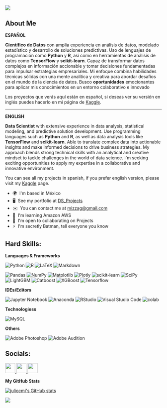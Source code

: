 ##
<!--
**juliocmi/juliocmi** is a ✨ _special_ ✨ repository because its `README.md` (this file) appears on your GitHub profile

Here are some ideas to get you started:!-->
<img src=https://github.com/juliocmi/juliocmi/assets/113372698/1e506cc5-a359-447f-a9b5-e71d58c87a35.jpg>

## About Me

**ESPAÑOL**

**Científico de Datos** con amplia experiencia en análisis de datos, modelado estadístico y desarrollo de soluciones predictivas. Uso de lenguajes de programación como **Python** y **R**, así como en herramientas de análisis de datos como **TensorFlow** y **scikit-learn**. Capaz de transformar datos complejos en información accionable y tomar decisiones fundamentadas para impulsar estrategias empresariales. Mi enfoque combina habilidades técnicas sólidas con una mente analítica y creativa para abordar desafíos en el mundo de la ciencia de datos. Busco **oportunidades** emocionantes para aplicar mis conocimientos en un entorno colaborativo e innovado

Los proyectos que verás aquí están en español, si deseas ver su versión en inglés puedes hacerlo en mi página de [Kaggle](https://www.kaggle.com/juliokorleone).

---

**ENGLISH**

**Data Scientist** with extensive experience in data analysis, statistical modeling, and predictive solution development. Use programming languages such as **Python** and **R**, as well as data analysis tools like **TensorFlow** and **scikit-learn**. Able to translate complex data into actionable insights and make informed decisions to drive business strategies. My approach blends strong technical skills with an analytical and creative mindset to tackle challenges in the world of data science. I'm seeking exciting opportunities to apply my expertise in a collaborative and innovative environment.

You can see all my projects in spanish, if you prefer english version, please visit my [Kaggle](https://www.kaggle.com/juliokorleone) page.


*   🌍  I'm based in México
*   🖥️  See my portfolio at [DS_Projects](https://github.com/juliocmi?tab=repositories)
*   ✉️  You can contact me at [mizzag@gmail.com](mailto:mizzag@gmail.com)
*   🧠  I'm learning Amazon AWS
*   🤝  I'm open to collaborating on Projects
*   ⚡  I'm secretly Batman, tell everyone you know

## Hard Skills:

**Languages & Frameworks**

![Python](https://img.shields.io/badge/python-3670A0?style=for-the-badge&logo=python&logoColor=ffdd54) ![R](https://img.shields.io/badge/r-%23276DC3.svg?style=for-the-badge&logo=r&logoColor=white) ![LaTeX](https://img.shields.io/badge/latex-%23008080.svg?style=for-the-badge&logo=latex&logoColor=white) ![Markdown](https://img.shields.io/badge/markdown-%23000000.svg?style=for-the-badge&logo=markdown&logoColor=white) 

![Pandas](https://img.shields.io/badge/pandas-%23150458.svg?style=for-the-badge&logo=pandas&logoColor=white) ![NumPy](https://img.shields.io/badge/numpy-%23013243.svg?style=for-the-badge&logo=numpy&logoColor=white) ![Matplotlib](https://img.shields.io/badge/Matplotlib-%23ffffff.svg?style=for-the-badge&logo=Matplotlib&logoColor=black) ![Plotly](https://img.shields.io/badge/Plotly-%233F4F75.svg?style=for-the-badge&logo=plotly&logoColor=white) ![scikit-learn](https://img.shields.io/badge/scikit--learn-%23F7931E.svg?style=for-the-badge&logo=scikit-learn&logoColor=white) ![SciPy](https://img.shields.io/badge/SciPy-%230C55A5.svg?style=for-the-badge&logo=scipy&logoColor=%white) ![LightGBM](https://img.shields.io/badge/LightGBM-black?style=for-the-badge&logo=lightgbm&logoColor=4E9BCD) ![Catboost](https://img.shields.io/badge/Catboost-%23E7EEF0.svg?style=for-the-badge&logo=catboost&logoColor=%2302A8EF) ![XGBoost](https://img.shields.io/badge/XGBoost-%23F46800.svg?style=for-the-badge&logo=xgboost&logoColor=white) ![Tensorflow](https://img.shields.io/badge/TensorFlow-FF6F00.svg?style=for-the-badge&logo=TensorFlow&logoColor=white)

**IDEs/Editors**

![Jupyter Notebook](https://img.shields.io/badge/jupyter-%23FA0F00.svg?style=for-the-badge&logo=jupyter&logoColor=white) ![Anaconda](https://img.shields.io/badge/Anaconda-%2344A833.svg?style=for-the-badge&logo=anaconda&logoColor=white) ![RStudio](https://img.shields.io/badge/RStudio-4285F4?style=for-the-badge&logo=rstudio&logoColor=white) ![Visual Studio Code](https://img.shields.io/badge/Visual%20Studio%20Code-0078d7.svg?style=for-the-badge&logo=visual-studio-code&logoColor=white) ![colab](https://img.shields.io/badge/Google%20Colab-F9AB00.svg?style=for-the-badge&logo=Google-Colab&logoColor=white) 

**Technologiess**

![MySQL](https://img.shields.io/badge/mysql-%2300f.svg?style=for-the-badge&logo=mysql&logoColor=white)

**Others**

![Adobe Photoshop](https://img.shields.io/badge/adobe%20photoshop-%2331A8FF.svg?style=for-the-badge&logo=adobe%20photoshop&logoColor=white)
![Adobe Audition](https://img.shields.io/badge/Adobe%20Audition-9999FF.svg?style=for-the-badge&logo=Adobe%20Audition&logoColor=white)

## Socials:

<p align="left"> <a href="https://www.github.com/juliocmi" target="_blank" rel="noreferrer"> <picture> <source media="(prefers-color-scheme: dark)" srcset="https://raw.githubusercontent.com/danielcranney/readme-generator/main/public/icons/socials/github-dark.svg" /> <source media="(prefers-color-scheme: light)" srcset="https://raw.githubusercontent.com/danielcranney/readme-generator/main/public/icons/socials/github.svg" /> <img src="https://raw.githubusercontent.com/danielcranney/readme-generator/main/public/icons/socials/github.svg" width="32" height="32" /> </picture> </a> <a href="https://www.linkedin.com/in/https/juliocmi/" target="_blank" rel="noreferrer"> <picture> <source media="(prefers-color-scheme: dark)" srcset="undefined" /> <source media="(prefers-color-scheme: light)" srcset="https://raw.githubusercontent.com/danielcranney/readme-generator/main/public/icons/socials/linkedin.svg" /> <img src="https://raw.githubusercontent.com/danielcranney/readme-generator/main/public/icons/socials/linkedin.svg" width="32" height="32" /> </picture> </a> <a href="https://www.x.com/juliocmi" target="_blank" rel="noreferrer"> <picture> <source media="(prefers-color-scheme: dark)" srcset="https://raw.githubusercontent.com/danielcranney/readme-generator/main/public/icons/socials/twitter-dark.svg" /> <source media="(prefers-color-scheme: light)" srcset="https://raw.githubusercontent.com/danielcranney/readme-generator/main/public/icons/socials/twitter.svg" /> <img src="https://raw.githubusercontent.com/danielcranney/readme-generator/main/public/icons/socials/twitter.svg" width="32" height="32" /> </picture> </a></p>

<b>My GitHub Stats</b>

<a href="http://www.github.com/juliocmi"><img src="https://github-readme-stats.vercel.app/api?username=juliocmi&show_icons=true&hide=&count_private=true&title_color=3382ed&text_color=ffffff&icon_color=3382ed&bg_color=1c1917&hide_border=true&show_icons=true" alt="juliocmi's GitHub stats" /></a>

<a href="http://www.github.com/juliocmi"><img src="https://github-readme-streak-stats.herokuapp.com/?user=juliocmi&stroke=ffffff&background=1c1917&ring=3382ed&fire=3382ed&currStreakNum=ffffff&currStreakLabel=3382ed&sideNums=ffffff&sideLabels=ffffff&dates=ffffff&hide_border=true" /></a>
